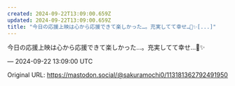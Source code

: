 ```yaml
---
created: 2024-09-22T13:09:00.659Z
updated: 2024-09-22T13:09:00.659Z
title: "今日の応援上映は心から応援できて楽しかった…。充実してて幸せ…💖✨️[...]"
---
```


<p>今日の応援上映は心から応援できて楽しかった…。充実してて幸せ…💖✨️</p>

&mdash; 2024-09-22 13:09:00 UTC

Original URL: https://mastodon.social/@sakuramochi0/113181362792491950
